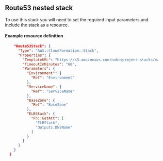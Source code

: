 ﻿## Route53 nested stack

To use this stack you will need to set the required input parameters and include the stack as a resource.

#### Example resource definition
```json
    "Route53Stack": {
      "Type": "AWS::CloudFormation::Stack",
      "Properties": {
        "TemplateURL": "https://s3.amazonaws.com/nubisproject-stacks/master/route53.template",
        "TimeoutInMinutes": "60",
        "Parameters": {
          "Environment": {
            "Ref": "Environment"
          },
          "ServiceName": {
            "Ref": "ServiceName"
          },
          "BaseZone": {
            "Ref": "BaseZone"
          },
          "ELBStack": {
            "Fn::GetAtt": [
              "ELBStack",
              "Outputs.DNSName"
            ]
          }
        }
      }
    }
  }
```